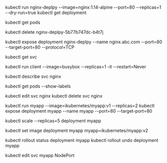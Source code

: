 kubectl run  nginx-deplpy --image=nginx:1.14-alpine --port=80 --replicas=1 --dry-run=true 
kubectl get deployment

kubectl get pods

kubectl delete nginx-deplpy-5b77b747dc-b4t7j

kubectl expose deployment nginx-deplpy  --name nginx.abc.com --port=80 --target-port=80 --protocol=TCP

kubectl get svc


kubectl  run client  --image=busybox  --replicas=1 -it --restart=Never

kubectl describe  svc nginx 

kubectl  get pods --show-labels

kubectl edit svc  nginx
kubectl delete svc nginx 

kubectl run myapp --image=ikubernetes/myapp:v1 --replicas=2
kubectl expose deployment myapp  --name myapp --port=80 --target-port=80 

kubectl scale --replicas=5 deployment myapp

kubectl set image deployment myapp myapp=ikubernetes/myapp:v2


kubectl rollout  status deployment myapp
kubectl rollout  undo deployment myapp

kubectl edit svc  myapp
NodePort